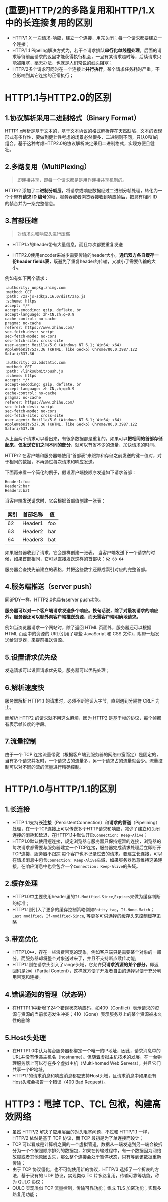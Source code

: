 

# (重要)HTTP/2的多路复用和HTTP/1.X中的长连接复用的区别

- HTTP/1.X 一次请求-响应，建立一个连接，用完关闭；每一个请求都要建立一个连接；
- HTTP/1.1 Pipeling解决方式为，若干个请求排队**串行化单线程处理**，后面的请求等待前面请求的返回才能获得执行机会，一旦有某请求超时等，后续请求只能被阻塞，毫无办法，也就是人们常说的线头阻塞；
- HTTP/2多个请求可同时在一个连接上**并行执行**。某个请求任务耗时严重，不会影响到其它连接的正常执行；

# HTTP1.1与HTTP2.0的区别

## 1.协议解析采用二进制格式（Binary Format）

HTTP1.x解析是基于文本的，基于文本协议的格式解析存在天然缺陷，文本的表现形式有多样性，要做到健壮性考虑的场景必然很多，二进制则不同，只认0和1的组合。基于这种考虑HTTP2.0的协议解析决定采用二进制格式，实现方便且健壮。

## 2.**多路复用**（MultiPlexing）

> 即连接共享，即每一个请求都是是用作连接共享机制的。
>

HTTP/2 添加了**二进制分帧层**，将请求或响应数据经过二进制分帧处理，转化为一个个带有**请求 ID 编号**的帧，服务器或者浏览器接收到响应帧后，把具有相同 ID 的帧合并为一条完整信息。

## 3.**首部压缩**

> 对请求头和响应头进行压缩
>

- HTTP1.x的header带有大量信息，而且每次都要重复发送

- HTTP2.0使用encoder来减少需要传输的header大小，**通讯双方各自缓存一份header fields表**，既避免了重复header的传输，又减小了需要传输的大小。

例如有如下两个请求：

```http
:authority: unpkg.zhimg.com
:method: GET
:path: /za-js-sdk@2.16.0/dist/zap.js
:scheme: https
accept: */*
accept-encoding: gzip, deflate, br
accept-language: zh-CN,zh;q=0.9
cache-control: no-cache
pragma: no-cache
referer: https://www.zhihu.com/
sec-fetch-dest: script
sec-fetch-mode: no-cors
sec-fetch-site: cross-site
user-agent: Mozilla/5.0 (Windows NT 6.1; Win64; x64) AppleWebKit/537.36 (KHTML, like Gecko) Chrome/80.0.3987.122 Safari/537.36
```

```http
:authority: zz.bdstatic.com
:method: GET
:path: /linksubmit/push.js
:scheme: https
accept: */*
accept-encoding: gzip, deflate, br
accept-language: zh-CN,zh;q=0.9
cache-control: no-cache
pragma: no-cache
referer: https://www.zhihu.com/
sec-fetch-dest: script
sec-fetch-mode: no-cors
sec-fetch-site: cross-site
user-agent: Mozilla/5.0 (Windows NT 6.1; Win64; x64) AppleWebKit/537.36 (KHTML, like Gecko) Chrome/80.0.3987.122 Safari/537.36
```

从上面两个请求可以看出来，有很多数据都是重复的。如果可以**把相同的首部存储起来，仅发送它们之间不同的部分**，就可以节省不少的流量，加快请求的时间。

HTTP/2 在客户端和服务器端使用“首部表”来跟踪和存储之前发送的键－值对，对于相同的数据，不再通过每次请求和响应发送。

下面再来看一个简化的例子，假设客户端按顺序发送如下请求首部：

```http
Header1:foo
Header2:bar
Header3:bat
```

当客户端发送请求时，它会根据首部值创建一张表：

| 索引 | 首部名称 | 值   |
| ---- | -------- | ---- |
| 62   | Header1  | foo  |
| 63   | Header2  | bar  |
| 64   | Header3  | bat  |

如果服务器收到了请求，它会照样创建一张表。 当客户端发送下一个请求的时候，如果首部相同，它可以直接发送这样的首部块：**`62 63 64`**

服务器会查找先前建立的表格，并把这些数字还原成索引对应的完整首部。

## 4.**服务端推送**（server push）

同SPDY一样，HTTP2.0也具有server push功能。

**服务器可以对一个客户端请求发送多个响应。换句话说，除了对最初请求的响应外，服务器还可以额外向客户端推送资源，而无需客户端明确地请求。**

例如当浏览器请求一个网站时，除了返回 HTML 页面外，服务器还可以根据 HTML 页面中的资源的 URL(引用了哪些 JavaScript 和 CSS 文件)，附带一起发送给浏览器，来提前推送资源。

## 5.设置请求优先级

发送请求可以设置请求优先级，服务器可以优先处理；

## 6.解析速度快

服务器解析 HTTP1.1 的请求时，必须不断地读入字节，直到遇到分隔符 CRLF 为止。

而解析 HTTP2 的请求就不用这么麻烦，因为 HTTP2 是基于帧的协议，每个帧都有表示帧长度的字段。

## 7.流量控制

由于一个 TCP 连接流量带宽（根据客户端到服务器的网络带宽而定）是固定的，当有多个请求并发时，一个请求占的流量多，另一个请求占的流量就会少。流量控制可以对不同的流的流量进行精确控制。



# HTTP/1.0与HTTP/1.1的区别

## 1.长连接

* HTTP 1.1支持**长连接**（PersistentConnection）和**请求的管道**（Pipelining）处理，在一个TCP连接上可以传送多个HTTP请求和响应，减少了建立和关闭连接的消耗和延迟，在HTTP1.1中默认开启`Connection: Keep-Alive`； 
* HTTP1.0默认使用短连接，规定浏览器与服务器只保持短暂的连接，浏览器的每次请求都需要与服务器建立一个TCP连接，服务器完成请求处理后立即断开TCP连接，服务器不跟踪 每个客户也不记录过去的请求。要建立长连接，可以在请求消息中包含`Connection: Keep-Alive`头域，如果服务器愿意维持这条连接，在响应消息中也会包含一个`Connection: Keep-Alive`的头域。

## 2.缓存处理

- HTTP1.0中主要使用header里的`If-Modified-Since`,`Expires`来做为缓存判断的标准；
- HTTP1.1则引入了更多的缓存控制策略例如`Entity tag`，`If-None-Match`；`Last modified`，`If-modified-Since`, 等更多可供选择的缓存头来控制缓存策略

## 3.带宽优化

- HTTP1.0中，存在一些浪费带宽的现象，例如客户端只是需要某个对象的一部分，而服务器却将整个对象送过来了，并且不支持断点续传功能;
- HTTP1.1则在请求头引入了range头域，它允许**只请求资源的某个部分**，即返回码是`206`（Partial Content），这样就方便了开发者自由的选择以便于充分利用带宽和连接。

## 4.错误通知的管理（状态码）

- 在HTTP1.1中新增了24个错误状态响应码，如409（Conflict）表示请求的资源与资源的当前状态发生冲突；410（Gone）表示服务器上的某个资源被永久性的删除

## 5.Host头处理

- 在HTTP1.0中认为每台服务器都绑定一个唯一的IP地址，因此，请求消息中的URL并没有传递主机名（hostname）。但随着虚拟主机技术的发展，在一台物理服务器上可以存在多个虚拟主机（Multi-homed Web Servers），并且它们共享一个IP地址。
- HTTP1.1的请求消息和响应消息都应支持Host头域，且请求消息中如果没有Host头域会报告一个错误（400 Bad Request）。

# **HTTP3：甩掉 TCP、TCL 包袱，构建高效网络**

- 虽然 HTTP/2 解决了应用层面的对头阻塞问题，不过和 HTTP/1.1 一样，HTTP/2 依然是基于 TCP 协议，而 TCP 最初是为了单连接而设计；
- TCP 可以看成是计算机之间的一个虚拟管道，数据从一端发送到另一端会被拆分为一个个按照顺序排列的数据包，如果在传输过程中，有一个数据因为网络故障或者其他原因丢失，那么整个连接会处于暂停状态，只有等到该数据重新传输；
- 由于 TCP 协议僵化，也不可能使用新的协议，HTTP/3 选择了一个折衷的方法，基于现有的 UDP 协议，实现类似 TC 片多路复用，传输可靠等功能，称为 QULC 协议；
- QULC 实现类似 TCP 流量控制，传输可靠功能；集成 TLS 加密功能；实现多路复用功能；